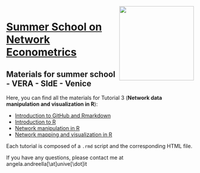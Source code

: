 <img src="https://github.com/angeella/Summer_School_VERA/blob/main/Lab01/unive_0.jpg" align="right" alt="" width="200" />

# [Summer School on Network Econometrics](https://sites.google.com/view/robertocasarin/netschool2023) 

## Materials for summer school - VERA - SIdE - Venice

Here, you can find all the materials for Tutorial 3 (**Network data manipulation and visualization in R**):

-    [Introduction to GitHub and Rmarkdown](https://github.com/angeella/Summer_School_2022_VERA/tree/main/Lab0)
-    [Introduction to R](https://github.com/angeella/Summer_School_2022_VERA/tree/main/Lab01)
-    [Network manipulation in R](https://github.com/angeella/Summer_School_2022_VERA/tree/main/Lab02)
-    [Network mapping and visualization in R](https://github.com/angeella/Summer_School_2022_VERA/tree/main/Lab03)

Each tutorial is composed of a `.rmd` script and the corresponding HTML file.

If you have any questions, please contact me at angela.andreella[\at]unive[\dot]it

